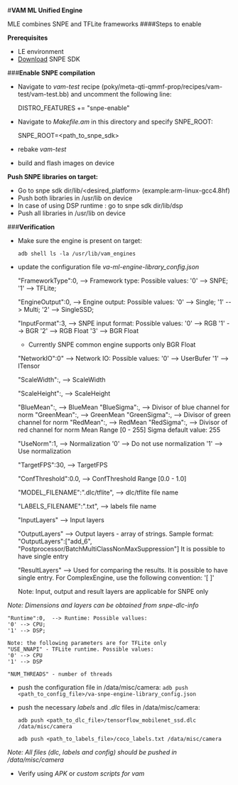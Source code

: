 #**VAM ML Unified Engine**

MLE combines SNPE and TFLite frameworks
####Steps to enable

**Prerequisites**
* LE environment
* [Download](https://developer.qualcomm.com/software/qualcomm-neural-processing-sdk) SNPE SDK

###**Enable SNPE compilation**


 * Navigate to *vam-test* recipe (poky/meta-qti-qmmf-prop/recipes/vam-test/vam-test.bb)
 and uncomment the following line:

    DISTRO_FEATURES += "snpe-enable"

 * Navigate to *Makefile.am* in this directory and specify SNPE_ROOT:

    SNPE_ROOT=<path_to_snpe_sdk>
 * rebake *vam-test*
 * build and flash images on device


**Push SNPE libraries on target:**

* Go to snpe sdk dir/lib/<desired_platform> (example:arm-linux-gcc4.8hf)
* Push both libraries in /usr/lib on device
* In case of using DSP runtime : go to snpe sdk dir/lib/dsp
* Push all libraries in /usr/lib on device


###**Verification**
* Make sure the engine is present on target:

   `adb shell ls -la /usr/lib/vam_engines`

* update the configuration file *va-ml-engine-library_config.json*

    "FrameworkType":0,  --> Framework type: Possible values:
    '0' --> SNPE;
    '1' --> TFLite;

    "EngineOutput":0,  --> Engine output: Possible values:
    '0' --> Single;
    '1' --> Multi;
    '2' --> SingleSSD;

    "InputFormat":3,  --> SNPE input format: Possible values:
    '0' --> RGB
    '1' --> BGR
    '2' --> RGB Float
    '3' --> BGR Float
    * Currently SNPE common engine supports only BGR Float

    "NetworkIO":0" --> Network IO: Possible values:
    '0' --> UserBufer
    '1' --> ITensor

    "ScaleWidth":,  --> ScaleWidth

    "ScaleHeight":, --> ScaleHeight

    "BlueMean":,   --> BlueMean
    "BlueSigma":,   --> Divisor of blue channel for norm
    "GreenMean":,   --> GreenMean
    "GreenSigma":,   --> Divisor of green channel for norm
    "RedMean":,   --> RedMean
    "RedSigma":,   --> Divisor of red channel for norm
    Mean Range [0 - 255]
    Sigma default value: 255

    "UseNorm":1,   --> Normalization
    '0' --> Do not use normalization
    '1' --> Use normalization

    "TargetFPS":30,   --> TargetFPS

    "ConfThreshold":0.0,   --> ConfThreshold
    Range [0.0 - 1.0]

    "MODEL_FILENAME":"<name>.dlc/tflite", --> dlc/tflite file name

    "LABELS_FILENAME":"<name>.txt", --> labels file name

    "InputLayers" --> Input layers

    "OutputLayers" --> Output layers - array of strings.
    Sample format: "OutputLayers":["add_6", "Postprocessor/BatchMultiClassNonMaxSuppression"]
    It is possible to have single entry

    "ResultLayers" --> Used for comparing the results.
    It is possible to have single entry.
    For ComplexEngine, use the following convention:
    '[<pscore> <pbox> <pclass>]'

    Note: Input, output and result layers are applicable for SNPE only

*Note: Dimensions and layers can be obtained from snpe-dlc-info*

    "Runtime":0,  --> Runtime: Possible vallues:
    '0' --> CPU;
    '1' --> DSP;

    Note: the following parameters are for TFLite only
    "USE_NNAPI" - TFLite runtime. Possible values:
    '0' --> CPU
    '1' --> DSP

    "NUM_THREADS" - number of threads



* push the configuration file in /data/misc/camera:
    `adb push <path_to_config_file>/va-snpe-engine-library_config.json`
* push the necessary *labels* and *.dlc* files in /data/misc/camera:

    `adb push <path_to_dlc_file>/tensorflow_mobilenet_ssd.dlc /data/misc/camera`

    `adb push <path_to_labels_file>/coco_labels.txt /data/misc/camera`


*Note: All files (dlc, labels and config) should be pushed in /data/misc/camera*

* Verify using *APK* or *custom scripts for vam*
